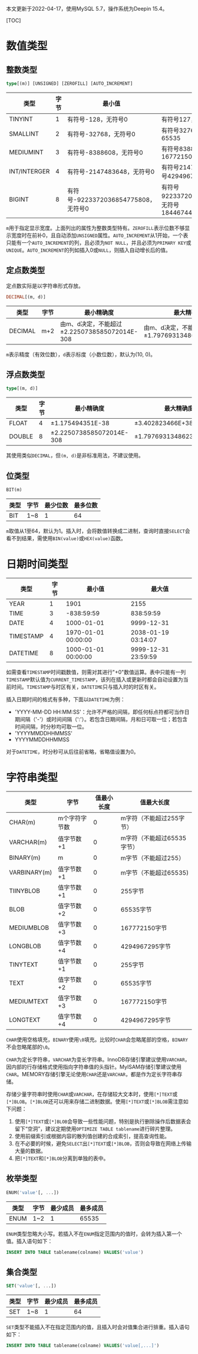 本文更新于2022-04-17，使用MySQL 5.7，操作系统为Deepin 15.4。

[TOC]

# 数值类型

## 整数类型

```sql
type[(m)] [UNSIGNED] [ZEROFILL] [AUTO_INCREMENT]
```

| 类型          | 字节 | 最小值                           | 最大值                                             |
| ------------ | --- | -------------------------------- | ------------------------------------------------- |
| TINYINT      | 1   | 有符号-128，无符号0                 | 有符号127，无符号255                                 |
| SMALLINT     | 2   | 有符号-32768，无符号0               | 有符号32767，无符号65535                             |
| MEDIUMINT    | 3   | 有符号-8388608，无符号0             | 有符号8388607，无符号16772150                        |
| INT/INTERGER | 4   | 有符号-2147483648，无符号0          | 有符号2147483647，无符号4294967295                   |
| BIGINT       | 8   | 有符号-9223372036854775808，无符号0 | 有符号9223372036854775807，无符号18446744073709551615 |

`m`用于指定显示宽度。上面列出的属性为整数类型特有。`ZEROFILL`表示位数不够显示宽度时在前补0，且自动添加`UNSIGNED`属性。`AUTO_INCREMENT`从1开始，一个表只能有一个`AUTO_INCREMENT`的列，且必须为`NOT NULL`，并且必须为`PRIMARY KEY`或`UNIQUE`。`AUTO_INCREMENT`的列如插入0或`NULL`，则插入自动增长后的值。

## 定点数类型

定点数实际是以字符串形式存放。

```sql
DECIMAL[(m, d)]
```

| 类型          | 字节 | 最小精确度                               | 最大精确度                                |
| ------------ | --- | --------------------------------------- | ---------------------------------------- |
| DECIMAL      | m+2 | 由m、d决定，不能超过±2.2250738585072014E-308 | 由m、d决定，不能超过±1.7976931348623157E+308 |

`m`表示精度（有效位数），`d`表示标度（小数位数），默认为(10, 0)。

## 浮点数类型

```sql
type[(m, d)]
```

| 类型          | 字节 | 最小精确度                               | 最大精确度                                |
| ------------ | --- | --------------------------------------- | ---------------------------------------- |
| FLOAT        | 4   | ±1.175494351E-38                        | ±3.402823466E+38                         |
| DOUBLE       | 8   | ±2.2250738585072014E-308                | ±1.7976931348623157E+308                 |

其使用类似`DECIMAL`，但`(m, d)`是非标准用法，不建议使用。

## 位类型

```sql
BIT(m)
```

| 类型          | 字节 | 最少位数                                | 最多位数                                   |
| ------------ | --- | --------------------------------------- | ---------------------------------------- |
| BIT          | 1~8 | 1                                       | 64                                       |

`m`取值从1至64，默认为1。插入时，会将数值转换成二进制，查询时直接`SELECT`会看不到结果，需使用`BIN(value)`或`HEX(value)`函数。

# 日期时间类型

| 类型          | 字节 | 最小值                                  | 最大值                                    |
| ------------ | --- | --------------------------------------- | ---------------------------------------- |
| YEAR         | 1   | 1901                                    | 2155                                     |
| TIME         | 3   | -838:59:59                              | 838:59:59                                |
| DATE         | 4   | 1000-01-01                              | 9999-12-31                               |
| TIMESTAMP    | 4   | 1970-01-01 00:00:00                     | 2038-01-19 03:14:07                      |
| DATETIME     | 8   | 1000-01-01 00:00:00                     | 9999-12-31 23:59:59                      |

如需查看`TIMESTAMP`时间戳数值，则需对其进行"+0"数值运算。表中只能有一列`TIMESTAMP`默认值为`CURRENT_TIMESTAMP`，该列在插入或更新时都会自动设置为当前时间。`TIMESTAMP`与时区有关，`DATETIME`只与插入时的时区有关。

插入日期时间的格式有多种，下面以`DATETIME`为例：

* 'YYYY-MM-DD HH:MM:SS'：允许不严格的间隔，即任何标点符都可当作日期间隔（'-'）或时间间隔（':'）。若包含日期间隔，月和日可取一位；若包含时间间隔，时分秒均可取一位。
* 'YYYYMMDDHHMMSS'
* YYYYMMDDHHMMSS

对于`DATETIME`，时分秒可从后往前省略，省略值设置为0。

# 字符串类型

| 类型          | 字节        | 值最小长度 | 值最大长度               |
| ------------ | ----------- | ---------| ----------------------- |
| CHAR(m)      | m个字符字节数 | 0        | m字符（不能超过255字节）     |
| VARCHAR(m)   | 值字节数+1   | 0        | m字符（不能超过65535字节）   |
| BINARY(m)    | m           | 0        | m字节（不能超过255）        |
| VARBINARY(m) | 值字节数+1   | 0        | m字节（不能超过65535)      |
| TIINYBLOB    | 值字节数+1   | 0        | 255字节                 |
| BLOB         | 值字节数+2   | 0        | 65535字节               |
| MEDIUMBLOB   | 值字节数+3   | 0        | 167772150字节           |
| LONGBLOB     | 值字节数+4   | 0        | 4294967295字节          |
| TINYTEXT     | 值字节数+1   | 0        | 255字节                 |
| TEXT         | 值字节数+2   | 0        | 65535字节               |
| MEDIUMTEXT   | 值字节数+3   | 0        | 167772150字节           |
| LONGTEXT     | 值字节数+4   | 0        | 4294967295字节          |

`CHAR`使用空格填充，`BINARY`使用`\0`填充。比较时`CHAR`会忽略尾部的空格，`BINARY`不会忽略尾部的`\0`。

`CHAR`为定长字符串，`VARCHAR`为变长字符串。InnoDB存储引擎建议使用`VARCHAR`，因内部的行存储格式使用指向字符串值的头指针。MyISAM存储引擎建议使用`CHAR`。MEMORY存储引擎无论使用`CHAR`还是`VARCHAR`，都是作为定长字符串存储。

存储少量字符串时使用`CHAR`或`VARCHAR`，在存储较大文本时，使用`[*]TEXT`或`[*]BLOB`。`[*]BLOB`还可以用来存储二进制数据。使用`[*]TEXT`或`[*]BLOB`需注意如下问题：

1. 使用`[*]TEXT`或`[*]BLOB`会导致一些性能问题，特别是执行删除操作后数据表会留下“空洞”，建议定期使用`OPTIMIZE TABLE tablename`进行碎片整理。
1. 使用前缀索引或根据内容的散列值创建的合成索引，提高查询性能。
1. 在不必要的时候，避免`SELECT`出`[*]TEXT`或`[*]BLOB`，否则会导致在网络上传输大量的数据。
1. 把`[*]TEXT`和`[*]BLOB`分离到单独的表中。

## 枚举类型

```sql
ENUM('value'[, ...])
```

| 类型          | 字节 | 最少成员                                | 最多成员                                   |
| ------------ | --- | --------------------------------------- | ---------------------------------------- |
| ENUM         | 1~2 | 1                                       | 65535                                    |

`ENUM`类型忽略大小写。若插入不在`ENUM`指定范围内的值时，会转为插入第一个值。插入语句如下：

```sql
INSERT INTO TABLE tablename(colname) VALUES('value')
```

## 集合类型

```sql
SET('value'[, ...])
```

| 类型          | 字节 | 最少成员                                | 最多成员                                   |
| ------------ | --- | --------------------------------------- | ---------------------------------------- |
| SET          | 1~8 | 1                                       | 64                                       |

`SET`类型不能插入不在指定范围内的值，且插入时会对值集合进行排重。插入语句如下：

```sql
INSERT INTO TABLE tablename(colname) VALUES('value[,...]')
```